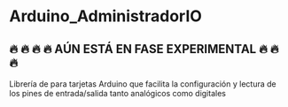 # Arduino_AdministradorIO

## :fire: :fire: :fire: :fire: AÚN ESTÁ EN FASE EXPERIMENTAL :fire: :fire: :fire:
Librería de para tarjetas Arduino que facilita la configuración y lectura de los pines de entrada/salida tanto analógicos como digitales
